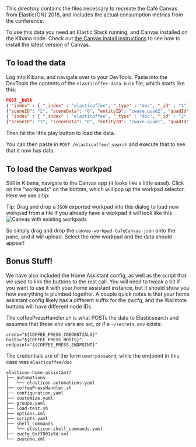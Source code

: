 This directory contains the files necessary to recreate the Café Canvas from Elastic{ON} 2018, and includes the actual consumption metrics from the conference.

To use this data you need an Elastic Stack running, and Canvas installed on the Kibana node.  Check out [the Canvas install instructions](http://canvas.elastic.co/stories/installing.html) to see how to install the latest version of Canvas.

## To load the data

Log into Kibana, and navigate over to your DevTools.  Paste into the DevTools the contents of the `elasticoffee-data.bulk` file, which starts like this:

```json
POST _bulk
{ "index" : { "_index" : "elasticoffee", "_type" : "doc", "_id" : "1" } }
{"sceneID": "2", "sceneData": "0", "entityID": "zwave.quad2", "quadId": 2, "quadMod": "1", "@timestamp": "2018-02-27T22:26:39Z", "beverageClass": "Hot Beverages", "beverage": "Latte", "beverageSide": "left", "beverageIndex": 5, "quantity": 1}
{ "index" : { "_index" : "elasticoffee", "_type" : "doc", "_id" : "2" } }
{"sceneID": "3", "sceneData": "0", "entityID": "zwave.quad1", "quadId": 1, "quadMod": "0", "@timestamp": "2018-02-27T22:26:39Z", "beverageClass": "Hot Beverages", "beverage": "Mocha", "beverageSide": "left", "beverageIndex": 2, "quantity": 1}
```

Then hit the little play button to load the data.

You can then paste in `POST /elasticoffee/_search` and execute that to see that it now has data.

## To load the Canvas workpad

Still in Kibana, navigate to the Canvas app (it looks like a little easel).  Click on the "workpads" on the bottom, which will pop up the workpad selector.  Here we see a tip: 

Tip: Drag and drop a `JSON` exported workpad into this dialog to load new workpad from a file
If you already have a workpad it will look like this ![Canvas with existing workpads](/images/existing-workpad.png?raw=true)

So simply drag and drop the `canvas-workpad-CafeCanvas.json` onto the pane, and it will upload.  Select the new workpad and the data should appear!

## Bonus Stuff!

We have also included the Home Assistant config, as well as the script that we used to link the buttons to the rest call.  You will need to tweak a bit if you want to use it with your home assistant instance, but it should show you how everything is plumbed together.  A couple quick notes is that your home assistant config likely has a different suffix for the zwcfg, and the Wallmote buttons will have different node IDs.

The coffeePressHandler.sh is what POSTs the data to Elasticsearch and assumes that these env vars are set, or if a `~/secrets.env` exists:

```code
creds="${COFFEE_PRESS_CREDENTIALS}"
hosts="${COFFEE_PRESS_HOSTS}"
endpoint="${COFFEE_PRESS_ENDPOINT}"
```

The credentials are of the form `user:password`, while the endpoint in this case was `elasticoffee/doc`

```console
elasticon-home-assistant/
├── automations
│   └── elasticon-automations.yaml
├── coffeePressHandler.sh
├── configuration.yaml
├── customize.yaml
├── groups.yaml
├── load-test.sh
├── options.xml
├── scripts.yaml
├── shell_commands
│   └── elasticon-shell_commands.yaml
├── zwcfg_0xf7001e9d.xml
└── zwscene.xml
```